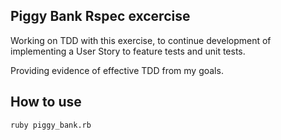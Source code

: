 ## Piggy Bank Rspec excercise

Working on TDD with this exercise, to continue development of implementing a User Story to feature tests and unit tests.

Providing evidence of effective TDD from my goals.

## How to use
```
ruby piggy_bank.rb